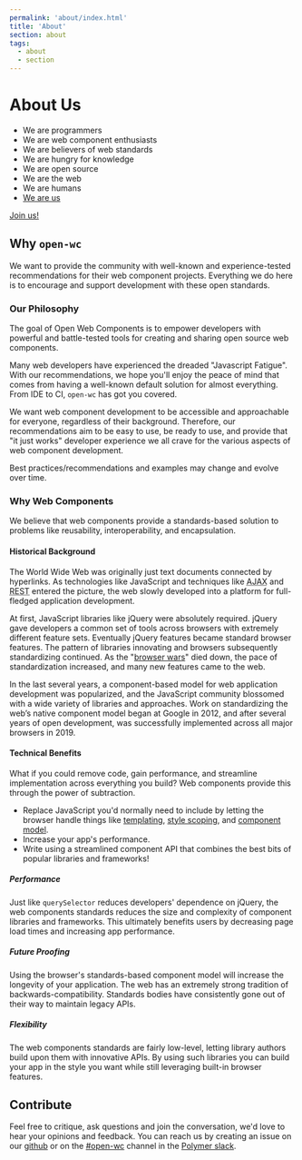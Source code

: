 ```yaml
---
permalink: 'about/index.html'
title: 'About'
section: about
tags:
  - about
  - section
---
```


# About Us

- We are programmers
- We are web component enthusiasts
- We are believers of web standards
- We are hungry for knowledge
- We are open source
- We are the web
- We are humans
- [We are us](https://github.com/open-wc/open-wc/graphs/contributors)

[Join us!](https://github.com/open-wc/open-wc/)

## Why `open-wc`

We want to provide the community with well-known and experience-tested recommendations for their web component projects. Everything we do here is to encourage and support development with these open standards.

### Our Philosophy

The goal of Open Web Components is to empower developers with powerful and battle-tested tools for creating and sharing open source web components.

Many web developers have experienced the dreaded "Javascript Fatigue". With our recommendations, we hope you'll enjoy the peace of mind that comes from having a well-known default solution for almost everything. From IDE to CI, `open-wc` has got you covered.

We want web component development to be accessible and approachable for everyone, regardless of their background. Therefore, our recommendations aim to be easy to use, be ready to use, and provide that "it just works" developer experience we all crave for the various aspects of web component development.

Best practices/recommendations and examples may change and evolve over time.

### Why Web Components

We believe that web components provide a standards-based solution to problems like reusability, interoperability, and encapsulation.

#### Historical Background

The World Wide Web was originally just text documents connected by hyperlinks. As technologies like JavaScript and techniques like <abbr title="Asynchronous JavaScript and XML">AJAX</abbr> and <abbr title="Representational State Transfer">REST</abbr> entered the picture, the web slowly developed into a platform for full-fledged application development.

At first, JavaScript libraries like jQuery were absolutely required. jQuery gave developers a common set of tools across browsers with extremely different feature sets. Eventually jQuery features became standard browser features. The pattern of libraries innovating and browsers subsequently standardizing continued. As the "[browser wars](https://www.wikiwand.com/en/Browser_wars)" died down, the pace of standardization increased, and many new features came to the web.

In the last several years, a component-based model for web application development was popularized, and the JavaScript community blossomed with a wide variety of libraries and approaches. Work on standardizing the web’s native component model began at Google in 2012, and after several years of open development, was successfully implemented across all major browsers in 2019.

#### Technical Benefits

What if you could remove code, gain performance, and streamline implementation across everything you build? Web components provide this through the power of subtraction.

- Replace JavaScript you'd normally need to include by letting the browser handle things like [templating](https://www.w3.org/TR/html5/semantics-scripting.html#the-template-element), [style scoping](https://www.w3.org/TR/dom41/#shadow-trees), and [component model](https://html.spec.whatwg.org/multipage/custom-elements.html#custom-elements).
- Increase your app's performance.
- Write using a streamlined component API that combines the best bits of popular libraries and frameworks!

##### Performance

Just like `querySelector` reduces developers' dependence on jQuery, the web components standards reduces the size and complexity of component libraries and frameworks. This ultimately benefits users by decreasing page load times and increasing app performance.

##### Future Proofing

Using the browser's standards-based component model will increase the longevity of your application. The web has an extremely strong tradition of backwards-compatibility. Standards bodies have consistently gone out of their way to maintain legacy APIs.

##### Flexibility

The web components standards are fairly low-level, letting library authors build upon them with innovative APIs. By using such libraries you can build your app in the style you want while still leveraging built-in browser features.

## Contribute

Feel free to critique, ask questions and join the conversation, we'd love to hear your opinions and feedback. You can reach us by creating an issue on our [github](https://github.com/open-wc) or on the [#open-wc](hhttps://slack.com/share/IUQNUPWUF/awabyN8iYH4dXX6aGpu16ES9/enQtOTc2Nzc2ODEyOTY3LWM5ZGExNGFiMmM4NDY2YWI2MzYwOGY5ZTNlZjk4OGU4NTFhMGJjNmVhNGI4MzVlNTMwNGRiNGIxNjc4MGJhNDg) channel in the [Polymer slack](https://www.polymer-project.org/slack-invite).

